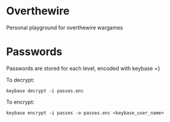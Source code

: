 # Overthewire
Personal playground for overthewire wargames

# Passwords
Passwords are stored for each level, encoded with keybase =}

To decrypt:
```
keybase decrypt -i passes.enc
```

To encrypt:
```
keybase encrypt -i passes -o passes.enc <keybase_user_name>
```
